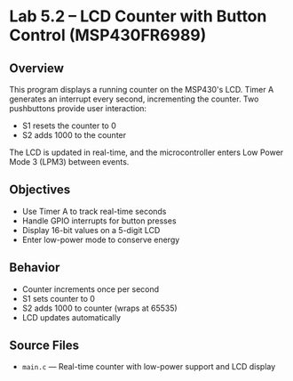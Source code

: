 # Lab 5.2 – LCD Counter with Button Control (MSP430FR6989)

## Overview
This program displays a running counter on the MSP430's LCD. Timer A generates an interrupt every second, incrementing the counter. Two pushbuttons provide user interaction:
- S1 resets the counter to 0
- S2 adds 1000 to the counter

The LCD is updated in real-time, and the microcontroller enters Low Power Mode 3 (LPM3) between events.

## Objectives
- Use Timer A to track real-time seconds
- Handle GPIO interrupts for button presses
- Display 16-bit values on a 5-digit LCD
- Enter low-power mode to conserve energy

## Behavior
- Counter increments once per second
- S1 sets counter to 0
- S2 adds 1000 to counter (wraps at 65535)
- LCD updates automatically

## Source Files
- `main.c` — Real-time counter with low-power support and LCD display
